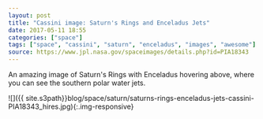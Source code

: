 ```yaml
---
layout: post
title: "Cassini image: Saturn's Rings and Enceladus Jets"
date: 2017-05-11 18:55
categories: ["space"]
tags: ["space", "cassini", "saturn", "enceladus", "images", "awesome"]
source: https://www.jpl.nasa.gov/spaceimages/details.php?id=PIA18343
---
```



An amazing image of Saturn's Rings with Enceladus hovering above,
where you can see the southern polar water jets.

![]({{ site.s3path}}blog/space/saturn/saturns-rings-enceladus-jets-cassini-PIA18343_hires.jpg){:.img-responsive}
